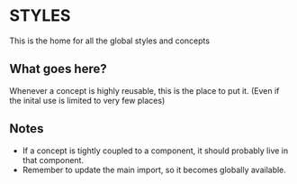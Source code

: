 # STYLES
This is the home for all the global styles and concepts

## What goes here?
Whenever a concept is highly reusable, this is the place to put it.
(Even if the inital use is limited to very few places)

## Notes
- If a concept is tightly coupled to a component, it should probably live in that component.
- Remember to update the main import, so it becomes globally available.
